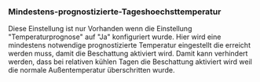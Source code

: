﻿### Mindestens-prognostizierte-Tageshoechsttemperatur

Diese Einstellung ist nur Vorhanden wenn die Einstellung "Temperaturprognose" auf "Ja" konfiguriert wurde.
Hier wird eine mindestens notwendige prognostizierte Temperatur eingestellt die erreicht werden muss, damit die Beschattung aktiviert wird.
Damit kann verhindert werden, dass bei relativen kühlen Tagen die Beschattung aktiviert wird weil die normale Außentemperatur überschritten wurde.

